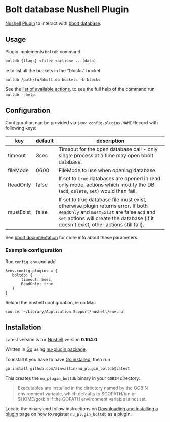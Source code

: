 # Bolt database Nushell Plugin

[Nushell](https://www.nushell.sh/)
[Plugin](https://www.nushell.sh/contributor-book/plugins.html) 
to interact with [bbolt database](https://github.com/etcd-io/bbolt).

## Usage

Plugin implements `boltdb` command
```shell
boltdb {flags} <file> <action> ...(data)
```
ie to list all the buckets in the "blocks" bucket
```shell
boltdb /path/to/bbolt.db buckets -b blocks
```

See the [list of available actions](./help.md), to see the full help of the command run `boltdb --help`.

## Configuration

Configuration can be provided via `$env.config.plugins.NAME` Record with following keys:

| key | default | description |
|---|---|---|
| timeout | 3sec | Timeout for the open database call - only single process at a time may open bbolt database. |
| fileMode | 0600 | FileMode to use when opening database. |
| ReadOnly | false | If set to `true` databases are opened in read only mode, actions which modify the DB (`add`, `delete`, `set`) would then fail. |
| mustExist | false | If set to true database file must exist, otherwise plugin returns error. If both `ReadOnly` and `mustExist` are false `add` and `set` actions will create the database (if it doesn't exist, other actions still fail). |

See [bbolt documentation](https://pkg.go.dev/go.etcd.io/bbolt#Open) for more info about these parameters.

### Example configuration

Run `config env` and add

 ```
$env.config.plugins = {
    boltdb: {
        timeout: 5sec,
        ReadOnly: true
    }
}
```

Reload the nushell configuration, ie on Mac

    source `~/Library/Application Support/nushell/env.nu`

## Installation

Latest version is for [Nushell](https://www.nushell.sh/) version **0.104.0**.

Written in [Go](https://go.dev/) using 
[nu-plugin package](https://github.com/ainvaltin/nu-plugin).

To install it you have to have [Go installed](https://go.dev/dl/), then run
```sh
go install github.com/ainvaltin/nu_plugin_boltdb@latest
```
This creates the `nu_plugin_boltdb` binary in your `GOBIN` directory:

> Executables are installed in the directory named by the GOBIN environment
variable, which defaults to $GOPATH/bin or $HOME/go/bin if the GOPATH
environment variable is not set.

Locate the binary and follow instructions on 
[Downloading and installing a plugin](https://www.nushell.sh/book/plugins.html#downloading-and-installing-a-plugin)
page on how to register `nu_plugin_boltdb` as a plugin.
